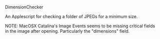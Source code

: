 DimensionChecker

An Applescript for checking a folder of JPEGs for a minimum size.

NOTE: MacOSX Catalina's Image Events seems to be missing critical fields in the image after opening.  Particularly the "dimensions" field.